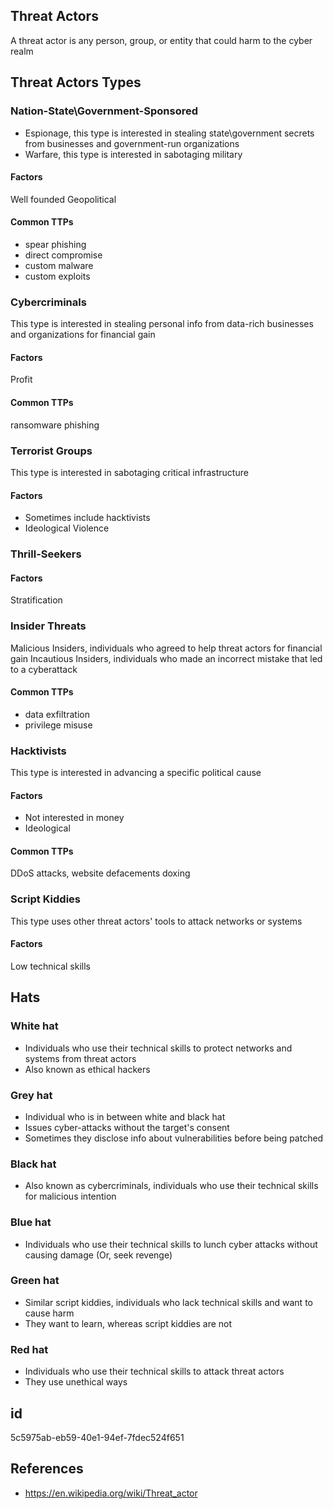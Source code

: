 ## Threat Actors
A threat actor is any person, group, or entity that could harm to the cyber realm

## Threat Actors Types
### Nation-State\Government-Sponsored
- Espionage, this type is interested in stealing state\government secrets from businesses and government-run organizations
- Warfare, this type is interested in sabotaging military
#### Factors
Well founded
Geopolitical
#### Common TTPs
- spear phishing
- direct compromise
- custom malware
- custom exploits
### Cybercriminals
This type is interested in stealing personal info from data-rich businesses and organizations for financial gain
#### Factors
Profit
#### Common TTPs
ransomware
phishing
### Terrorist Groups
This type is interested in sabotaging critical infrastructure
#### Factors
- Sometimes include hacktivists
- Ideological Violence
### Thrill-Seekers
#### Factors
Stratification
### Insider Threats
Malicious Insiders, individuals who agreed to help threat actors for financial gain
Incautious Insiders, individuals who made an incorrect mistake that led to a cyberattack
#### Common TTPs
- data exfiltration
- privilege misuse
### Hacktivists
This type is interested in advancing a specific political cause
#### Factors
- Not interested in money
- Ideological
#### Common TTPs
DDoS attacks, 
website defacements
doxing
### Script Kiddies
This type uses other threat actors' tools to attack networks or systems
#### Factors
Low technical skills

## Hats
### White hat
- Individuals who use their technical skills to protect networks and systems from threat actors
- Also known as ethical hackers
### Grey hat
- Individual who is in between white and black hat
- Issues cyber-attacks without the target's consent
- Sometimes they disclose info about vulnerabilities before being patched
### Black hat
- Also known as cybercriminals, individuals who use their technical skills for malicious intention
### Blue hat
- Individuals who use their technical skills to lunch cyber attacks without causing damage (Or, seek revenge)
### Green hat
- Similar script kiddies, individuals who lack technical skills and want to cause harm
- They want to learn, whereas script kiddies are not
### Red hat
- Individuals who use their technical skills to attack threat actors
- They use unethical ways

## id
5c5975ab-eb59-40e1-94ef-7fdec524f651

## References
- https://en.wikipedia.org/wiki/Threat_actor
